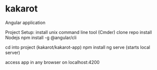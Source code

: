 # kakarot
Angular application


Project Setup: 
install unix command line tool (Cmder)
clone repo
install Nodejs
npm install -g @angular/cli

cd into project (kakarot/kakarot-app)
npm install
ng serve (starts local server)

access app in any browser on localhost:4200

